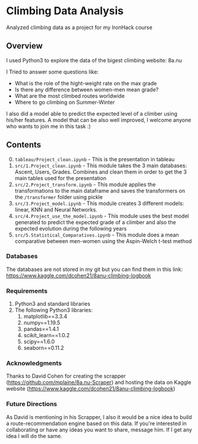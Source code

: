 # Climbing Data Analysis
Analyzed climbing data as a project for my IronHack course

## Overview
I used Python3 to explore the data of the bigest climbing website: 8a.nu 

I Tried to answer some questions like:
- What is the role of the hight-weight rate on the max grade
- Is there any difference between women-men mean grade?
- What are the most climbed routes worldwide
- Where to go climbing on Summer-Winter

I also did a model able to predict the expected level of a climber using his/her features. A model that can be also well improved, I welcome anyone who wants to join me in this task :)


## Contents
0. `tableau/Project_clean.ipynb` - This is the presentation in tableau
1. `src/1.Project_clean.ipynb` - This module takes the 3 main databases: Ascent, Users, Grades. Combines and clean them in order to get the 3 main tables used for the presentation
2. `src/2.Project_transform.ipynb` - This module applies the transformations to the main dataframe and saves the transformers on the `/transformer` folder using pickle
3. `src/3.Project_model.ipynb` - This module creates 3 different models: linear, KNN and Neural Networks.
4. `src/4.Project_use_the_model.ipynb` - This module uses the best model generated to predict the expected grade of a climber and also the expected evolution during the following years
5. `src/5.Statistical_Comparatives.ipynb` - This module does a mean comparative between men-women using the Aspin-Welch  t-test method

### Databases
The databases are not stored in my git but you can find them in this link: https://www.kaggle.com/dcohen21/8anu-climbing-logbook


### Requirements
1. Python3 and standard libraries
2. The following Python3 libraries:
    1. matplotlib==3.3.4
    2. numpy==1.19.5
    3. pandas==1.4.1
    4. scikit_learn==1.0.2
    5. scipy==1.6.0
    6. seaborn==0.11.2


### Acknowledgments
Thanks to David Cohen for creating the scrapper (https://github.com/mplaine/8a.nu-Scraper) and hosting the data on Kaggle website (https://www.kaggle.com/dcohen21/8anu-climbing-logbook)


### Future Directions
As David is mentioning in his Scrapper, I also it would be a nice idea to build a route-recommendation engine based on this data. If you're interested in collaborating or have any ideas you want to share, message him. If I get any idea I will do the same.




